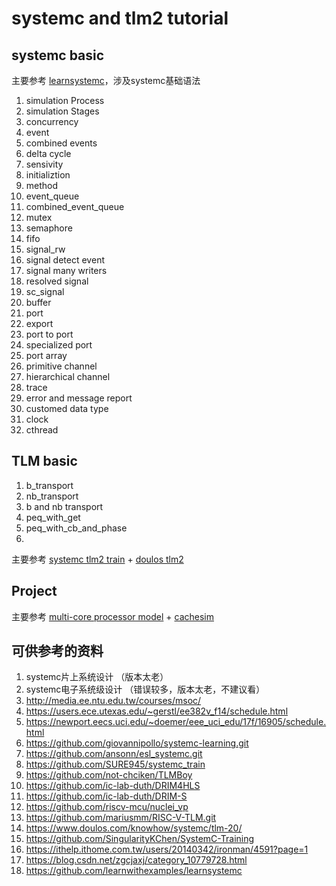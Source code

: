 # systemc and tlm2 tutorial

## systemc basic

主要参考 [learnsystemc](https://github.com/learnwithexamples/learnsystemc)，涉及systemc基础语法

1. simulation Process
1. simulation Stages
1. concurrency
1. event
1. combined events
1. delta cycle
1. sensivity
1. initializtion
1. method
1. event_queue
1. combined_event_queue
1. mutex
1. semaphore
1. fifo
1. signal_rw
1. signal detect event
1. signal many writers
1. resolved signal
1. sc_signal<bool>
1. buffer
1. port
1. export
1. port to port
1. specialized port
1. port array
1. primitive channel
1. hierarchical channel
1. trace
1. error and message report
1. customed data type
1. clock
1. cthread

## TLM basic

1. b_transport
1. nb_transport
1. b and nb transport
1. peq_with_get
1. peq_with_cb_and_phase
1. 

主要参考 [systemc tlm2 train](https://github.com/dzwduan/systemc_train) + [doulos tlm2](https://www.doulos.com/knowhow/systemc/tlm-20/)


## Project

主要参考 [multi-core processor model](https://github.com/zoranzhao/HCSim) + [cachesim](https://github.com/callMeBigBen/15618-CacheSim-Page)

## 可供参考的资料

1. systemc片上系统设计   （版本太老）
2. systemc电子系统级设计 （错误较多，版本太老，不建议看）
3. http://media.ee.ntu.edu.tw/courses/msoc/
4. https://users.ece.utexas.edu/~gerstl/ee382v_f14/schedule.html
5. https://newport.eecs.uci.edu/~doemer/eee_uci_edu/17f/16905/schedule.html
6. https://github.com/giovannipollo/systemc-learning.git
7. https://github.com/ansonn/esl_systemc.git
8. https://github.com/SURE945/systemc_train
9. https://github.com/not-chciken/TLMBoy
10. https://github.com/ic-lab-duth/DRIM4HLS
11. https://github.com/ic-lab-duth/DRIM-S
12. https://github.com/riscv-mcu/nuclei_vp
13. https://github.com/mariusmm/RISC-V-TLM.git
14. https://www.doulos.com/knowhow/systemc/tlm-20/
15. https://github.com/SingularityKChen/SystemC-Training
16. https://ithelp.ithome.com.tw/users/20140342/ironman/4591?page=1
17. https://blog.csdn.net/zgcjaxj/category_10779728.html
18. https://github.com/learnwithexamples/learnsystemc
